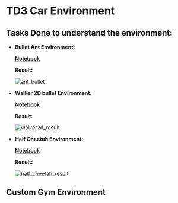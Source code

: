 # TD3 Car Environment 

## Tasks Done to understand the environment:

* **Bullet Ant Environment:**

  [**Notebook**]()
  
  **Result:**
  
  ![ant_bullet](Assets/ant_bullet.gif)

* **Walker 2D bullet Environment:**

  [**Notebook**]()
  
  **Result:**
  
  ![walker2d_result](Assets/walker_bullet.gif)

* **Half Cheetah Environment:**

  [**Notebook**]()
  
  **Result:**
   
  ![half_cheetah_result](half_cheetah.gif)

##  Custom Gym Environment

## 

